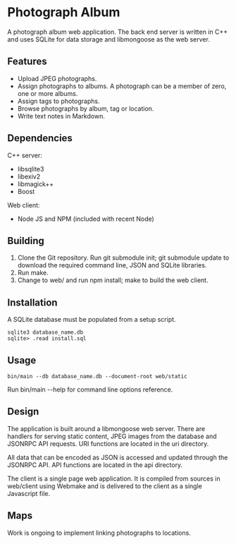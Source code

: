 Photograph Album
================

A photograph album web application.  The back end server is written in C++ and
uses SQLite for data storage and libmongoose as the web server.

Features
--------

* Upload JPEG photographs.
* Assign photographs to albums.  A photograph can be a member of zero, one or
  more albums.
* Assign tags to photographs.
* Browse photographs by album, tag or location.
* Write text notes in Markdown.

Dependencies
------------

C++ server:

* libsqlite3
* libexiv2
* libmagick++
* Boost

Web client:

* Node JS and NPM (included with recent Node)

Building
--------

1. Clone the Git repository.  Run git submodule init; git submodule update to
   download the required command line, JSON and SQLite libraries.
2. Run make.
3. Change to web/ and run npm install; make to build the web client.

Installation
------------

A SQLite database must be populated from a setup script.

    sqlite3 database_name.db
    sqlite> .read install.sql

Usage
-------

    bin/main --db database_name.db --document-root web/static

Run bin/main --help for command line options reference.

Design
------

The application is built around a libmongoose web server.  There are handlers
for serving static content, JPEG images from the database and JSONRPC API
requests.  URI functions are located in the uri directory.

All data that can be encoded as JSON is accessed and updated through the
JSONRPC API.  API functions are located in the api directory.

The client is a single page web application.  It is compiled from sources in
web/client using Webmake and is delivered to the client as a single Javascript
file.

Maps
----

Work is ongoing to implement linking photographs to locations.

